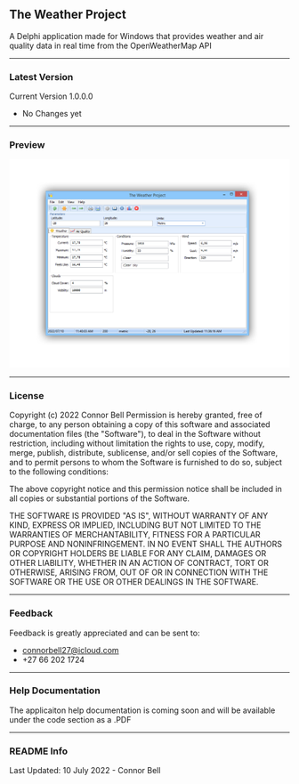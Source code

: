 ## The Weather Project
A Delphi application made for Windows that provides weather and air quality data in real time from the OpenWeatherMap API
***
### Latest Version 
Current Version 1.0.0.0 
- No Changes yet
***
### Preview
![Screenshot](screenshotnb.png)
***
### License 
Copyright (c) 2022 Connor Bell
Permission is hereby granted, free of charge, to any person obtaining a copy
of this software and associated documentation files (the "Software"), to deal
in the Software without restriction, including without limitation the rights
to use, copy, modify, merge, publish, distribute, sublicense, and/or sell
copies of the Software, and to permit persons to whom the Software is
furnished to do so, subject to the following conditions:

The above copyright notice and this permission notice shall be included in all
copies or substantial portions of the Software.

THE SOFTWARE IS PROVIDED "AS IS", WITHOUT WARRANTY OF ANY KIND, EXPRESS OR
IMPLIED, INCLUDING BUT NOT LIMITED TO THE WARRANTIES OF MERCHANTABILITY,
FITNESS FOR A PARTICULAR PURPOSE AND NONINFRINGEMENT. IN NO EVENT SHALL THE
AUTHORS OR COPYRIGHT HOLDERS BE LIABLE FOR ANY CLAIM, DAMAGES OR OTHER
LIABILITY, WHETHER IN AN ACTION OF CONTRACT, TORT OR OTHERWISE, ARISING FROM,
OUT OF OR IN CONNECTION WITH THE SOFTWARE OR THE USE OR OTHER DEALINGS IN THE
SOFTWARE.

***
### Feedback 
Feedback is greatly appreciated and can be sent to: 
- connorbell27@icloud.com
- +27 66 202 1724
***
### Help Documentation 
The applicaiton help documentation is coming soon and will be available under the code section as a .PDF
***
### README Info
Last Updated: 10 July 2022 - Connor Bell
